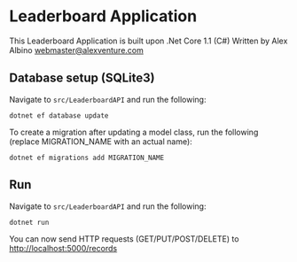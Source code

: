 # Leaderboard Application

This Leaderboard Application is built upon .Net Core 1.1 (C#)
Written by Alex Albino <webmaster@alexventure.com>


## Database setup (SQLite3)

Navigate to `src/LeaderboardAPI` and run the following:

```
dotnet ef database update
```

To create a migration after updating a model class, run the following (replace MIGRATION_NAME with an actual name):

```
dotnet ef migrations add MIGRATION_NAME
```

## Run 

Navigate to `src/LeaderboardAPI` and run the following:

```
dotnet run
``` 

You can now send HTTP requests (GET/PUT/POST/DELETE) to [http://localhost:5000/records](http://localhost:5000/records)